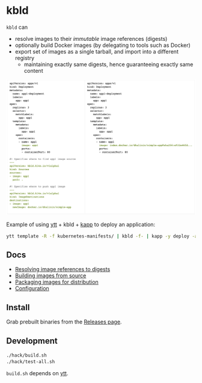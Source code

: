 # kbld

`kbld` can

- resolve images to their *immutable* image references (digests)
- optionally build Docker images (by delegating to tools such as Docker)
- export set of images as a single tarball, and import into a different registry
  - maintaining exactly same digests, hence guaranteeing exactly same content

![](docs/kbld-screenshot.png)

Example of using [ytt](https://github.com/k14s/ytt) + kbld + [kapp](https://github.com/k14s/kapp) to deploy an application:

```bash
ytt template -R -f kubernetes-manifests/ | kbld -f- | kapp -y deploy -a app1 -f-
```

## Docs

- [Resolving image references to digests](docs/resolving.md)
- [Building images from source](docs/building.md)
- [Packaging images for distribution](docs/packaging.md)
- [Configuration](docs/config.md)

## Install

Grab prebuilt binaries from the [Releases page](https://github.com/k14s/kbld/releases).

## Development

```bash
./hack/build.sh
./hack/test-all.sh
```

`build.sh` depends on [ytt](https://github.com/k14s/ytt).
